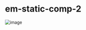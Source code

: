 # em-static-comp-2

![image](https://user-images.githubusercontent.com/20582868/32239996-bb43a29e-be31-11e7-9a3e-e38829d4401d.png)
